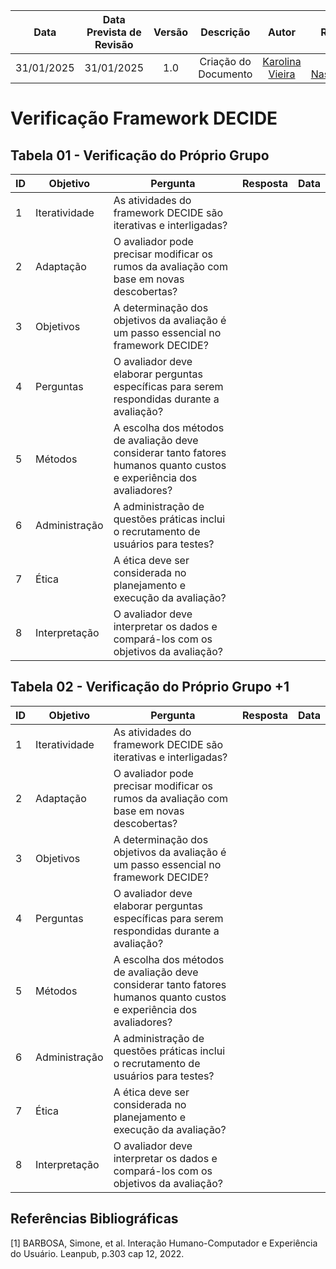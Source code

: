 |    **Data**    | **Data Prevista de Revisão** | **Versão** |        **Descrição**        |                 **Autor**                 |                **Revisor**                 |
|:--------------:|:---------------------------:|:----------:|:---------------------------:|:-----------------------------------------:|:------------------------------------------:|
|  31/01/2025     |        31/01/2025           |    1.0     |     Criação do Documento     | [Karolina Vieira](https://github.com/Karolina91) |  [Paola Nascimento](https://github.com/paolaalim) |

# **Verificação Framework DECIDE**

## Tabela 01 - Verificação do Próprio Grupo 

| ID  | Objetivo | Pergunta | Resposta | Data |
|-----|----------|----------|----------|------|
| 1   | Iteratividade | As atividades do framework DECIDE são iterativas e interligadas? |  |  |
| 2   | Adaptação | O avaliador pode precisar modificar os rumos da avaliação com base em novas descobertas? |  |  |
| 3   | Objetivos | A determinação dos objetivos da avaliação é um passo essencial no framework DECIDE? |  |  |
| 4   | Perguntas | O avaliador deve elaborar perguntas específicas para serem respondidas durante a avaliação? |  |  |
| 5   | Métodos | A escolha dos métodos de avaliação deve considerar tanto fatores humanos quanto custos e experiência dos avaliadores? |  |  |
| 6   | Administração | A administração de questões práticas inclui o recrutamento de usuários para testes? |  |  |
| 7   | Ética | A ética deve ser considerada no planejamento e execução da avaliação? |  |  |
| 8   | Interpretação | O avaliador deve interpretar os dados e compará-los com os objetivos da avaliação? |  |  |

## Tabela 02 - Verificação do Próprio Grupo +1

| ID  | Objetivo | Pergunta | Resposta | Data |
|-----|----------|----------|----------|------|
| 1   | Iteratividade | As atividades do framework DECIDE são iterativas e interligadas? |  |  |
| 2   | Adaptação | O avaliador pode precisar modificar os rumos da avaliação com base em novas descobertas? |  |  |
| 3   | Objetivos | A determinação dos objetivos da avaliação é um passo essencial no framework DECIDE? |  |  |
| 4   | Perguntas | O avaliador deve elaborar perguntas específicas para serem respondidas durante a avaliação? |  |  |
| 5   | Métodos | A escolha dos métodos de avaliação deve considerar tanto fatores humanos quanto custos e experiência dos avaliadores? |  |  |
| 6   | Administração | A administração de questões práticas inclui o recrutamento de usuários para testes? |  |  |
| 7   | Ética | A ética deve ser considerada no planejamento e execução da avaliação? |  |  |
| 8   | Interpretação | O avaliador deve interpretar os dados e compará-los com os objetivos da avaliação? |  |  |

## Referências Bibliográficas

[1] BARBOSA, Simone, et al. Interação Humano-Computador e Experiência do Usuário. Leanpub, p.303  cap 12, 2022.
